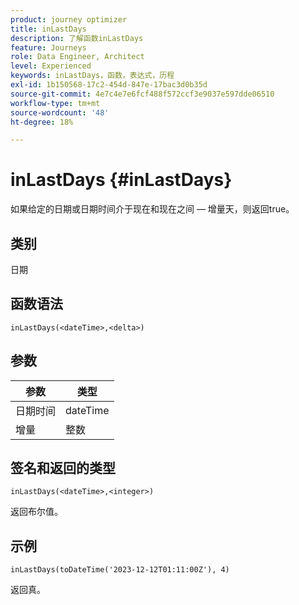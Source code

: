 ```yaml
---
product: journey optimizer
title: inLastDays
description: 了解函数inLastDays
feature: Journeys
role: Data Engineer, Architect
level: Experienced
keywords: inLastDays，函数，表达式，历程
exl-id: 1b150568-17c2-454d-847e-17bac3d0b35d
source-git-commit: 4e7c4e7e6fcf488f572ccf3e9037e597dde06510
workflow-type: tm+mt
source-wordcount: '48'
ht-degree: 18%

---
```


# inLastDays {#inLastDays}

如果给定的日期或日期时间介于现在和现在之间 — 增量天，则返回true。

## 类别

日期

## 函数语法

`inLastDays(<dateTime>,<delta>)`

## 参数

| 参数 | 类型 |
|-----------|------------------|
| 日期时间 | dateTime |
| 增量 | 整数 |

## 签名和返回的类型

`inLastDays(<dateTime>,<integer>)`

返回布尔值。

## 示例

`inLastDays(toDateTime('2023-12-12T01:11:00Z'), 4)`

返回真。
